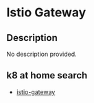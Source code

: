 # Istio Gateway

## Description

No description provided.

## k8 at home search

- [istio-gateway](https://nanne.dev/k8s-at-home-search/#/istio-gateway)

